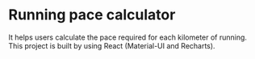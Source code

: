 # Running pace calculator
It helps users calculate the pace required for each kilometer of running. This project is built by using React (Material-UI and Recharts). 
